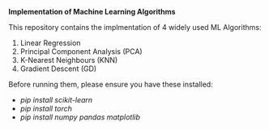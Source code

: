 **Implementation of Machine Learning Algorithms**

This repository contains the implmentation of 4 widely used ML Algorithms:
1. Linear Regression 
2. Principal Component Analysis (PCA)
3. K-Nearest Neighbours (KNN)
4. Gradient Descent (GD)

Before running them, please ensure you have these installed:
- _pip install scikit-learn_
- _pip install torch_
- _pip install numpy pandas matplotlib_
